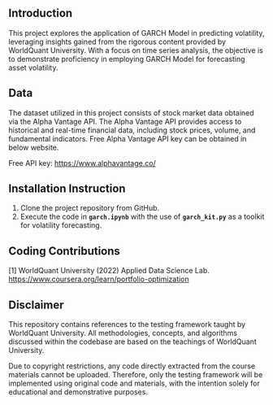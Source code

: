 ## Introduction

This project explores the application of GARCH Model in predicting volatility, leveraging insights gained from the rigorous content provided by WorldQuant University. With a focus on time series analysis, the objective is to demonstrate proficiency in employing GARCH Model for forecasting asset volatility.

## Data

The dataset utilized in this project consists of stock market data obtained via the Alpha Vantage API. The Alpha Vantage API provides access to historical and real-time financial data, including stock prices, volume, and fundamental indicators. Free Alpha Vantage API key can be obtained in below website.

Free API key: https://www.alphavantage.co/

## Installation Instruction

1. Clone the project repository from GitHub.
2. Execute the code in **`garch.ipynb`** with the use of **`garch_kit.py`** as a toolkit for volatility forecasting.

## Coding Contributions

[1] WorldQuant University (2022) Applied Data Science Lab. https://www.coursera.org/learn/portfolio-optimization

## Disclaimer

This repository contains references to the testing framework taught by WorldQuant University. All methodologies, concepts, and algorithms discussed within the codebase are based on the teachings of WorldQuant University. 

Due to copyright restrictions, any code directly extracted from the course materials cannot be uploaded. Therefore, only the testing framework will be implemented using original code and materials, with the intention solely for educational and demonstrative purposes.